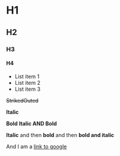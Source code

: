 # H1
## H2
### H3
#### H4

* List item 1
* List item 2
* List item 3


~~StrikedOuted~~

__Italic__

**Bold** **__Italic AND Bold__**

__Italic__ and then **bold** and then **__bold and italic__**


And I am a [link to google](https://google.com)

